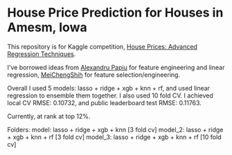 # House Price Prediction for Houses in Amesm, Iowa
This repository is for Kaggle competition, 
[House Prices: Advanced Regression Techniques](https://www.kaggle.com/c/house-prices-advanced-regression-techniques).

I've borrowed ideas from [Alexandru Papiu](https://www.kaggle.com/apapiu/house-prices-advanced-regression-techniques/regularized-linear-models/comments) 
for feature engineering and linear regression, [MeiChengShih](https://www.kaggle.com/mshih2/house-prices-advanced-regression-techniques/using-xgboost-for-feature-selection/comments) 
for feature selection/engineering. 

Overall I used 5 models: lasso + ridge + xgb + knn + rf, and used linear regression to ensemble them together.
I also used 10 fold CV.
I achieved local CV RMSE: 0.10732,
and public leaderboard test RMSE: 0.11763.

Currently, at rank at top 12%.


Folders:
model: lasso + ridge + xgb + knn [3 fold cv]
model_2: lasso + ridge + xgb + knn + rf [3 fold cv]
model_3: lasso + ridge + xgb + knn + rf [10 fold cv]